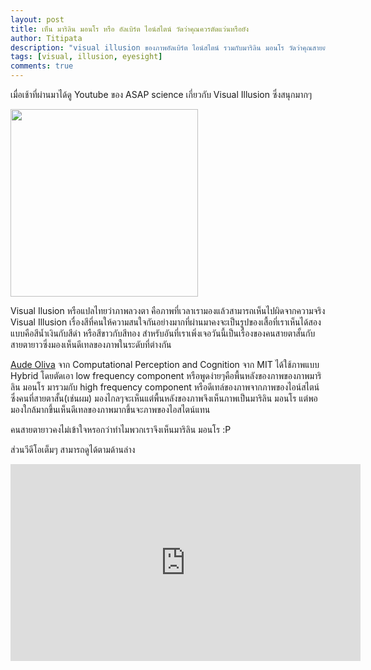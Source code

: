```yaml
---
layout: post
title: เห็น มาริลิน มอนโร หรือ อัลเบิร์ต ไอน์สไตน์ วัดว่าคุณควรตัดแว่นหรือยัง
author: Titipata
description: "visual illusion ของภาพอัลเบิร์ต ไอน์สไตน์ รวมกับมาริลิน มอนโร วัดว่าคุณสายตาดีแค่ไหน"
tags: [visual, illusion, eyesight]
comments: true
---
```


เมื่อเช้าที่ผ่านมาได้ดู Youtube ของ ASAP science เกี่ยวกับ Visual Illusion ซึ่งสนุกมากๆ

<img width="300" src=https://twistedsifter.files.wordpress.com/2015/04/albert-einstein-marilyn-monroe-hybrid-image.jpg>

Visual Ilusion หรือแปลไทยว่าภาพลวงตา คือภาพที่เวลาเรามองแล้วสามารถเห็นไปผิดจากความจริง
Visual Illusion เรื่องสีที่คนให้ความสนใจกันอย่างมากที่ผ่านมาคงจะเป็นรูปของเสื้อที่เราเห็นได้สองแบบคือสีน้ำเงินกับสีดำ หรือสีขาวกับสีทอง สำหรับอันที่เราเพิ่งเจอวันนี้เป็นเรื่องของคนสายตาสั้นกับสายตายาวซึ่งมองเห็นดีเทลของภาพในระดับที่ต่างกัน

[Aude Oliva](http://cvcl.mit.edu/Aude.htm) จาก Computational Perception and Cognition จาก MIT ได้ใช้ภาพแบบ Hybrid โดยตัดเอา low frequency component หรือพูดง่ายๆคือพื้นหลังของภาพของภาพมาริลิน มอนโร มารวมกับ high frequency component  หรือดีเทล์ของภาพจากภาพของไอน์สไตน์  ซึ่งคนที่สายตาสั้น(เช่นผม) มองไกลๆจะเห็นแต่พื้นหลังของภาพจึงเห็นภาพเป็นมาริลิน มอนโร แต่พอมองใกล้มากขึ้นเห็นดีเทลของภาพมากขึ้นจะภาพของไอสไตน์แทน

คนสายตายาวคงไม่เข้าใจหรอกว่าทำไมพวกเราจึงเห็นมาริลิน มอนโร :P

ส่วนวีดีโอเต็มๆ สามารถดูได้ตามด้านล่าง

<iframe width="560" height="315" src="https://www.youtube.com/embed/tB5-JahAXfc" frameborder="0" allowfullscreen></iframe>
